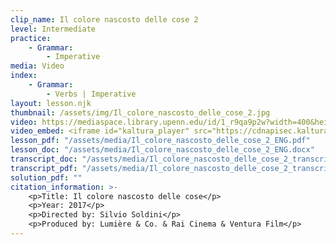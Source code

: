 ```yaml
---
clip_name: Il colore nascosto delle cose 2
level: Intermediate
practice: 
    - Grammar: 
        - Imperative
media: Video
index: 
    - Grammar: 
        - Verbs | Imperative
layout: lesson.njk
thumbnail: /assets/img/Il_colore_nascosto_delle_cose_2.jpg
video: https://mediaspace.library.upenn.edu/id/1_r9qa9p2w?width=400&height=285&playerId=52628472
video_embed: <iframe id="kaltura_player" src="https://cdnapisec.kaltura.com/p/1147242/sp/114724200/embedIframeJs/uiconf_id/9757771/partner_id/1147242?iframeembed=true&playerId=kaltura_player&entry_id=1_r9qa9p2w&flashvars[streamerType]=auto&amp;flashvars[localizationCode]=en&amp;flashvars[sideBarContainer.plugin]=true&amp;flashvars[sideBarContainer.position]=left&amp;flashvars[sideBarContainer.clickToClose]=true&amp;flashvars[chapters.plugin]=true&amp;flashvars[chapters.layout]=vertical&amp;flashvars[chapters.thumbnailRotator]=false&amp;flashvars[streamSelector.plugin]=true&amp;flashvars[EmbedPlayer.SpinnerTarget]=videoHolder&amp;flashvars[dualScreen.plugin]=true&amp;flashvars[Kaltura.addCrossoriginToIframe]=true&amp;&wid=1_84wcm42t" width="400" height="285" allowfullscreen webkitallowfullscreen mozAllowFullScreen allow="autoplay *; fullscreen *; encrypted-media *" sandbox="allow-downloads allow-forms allow-same-origin allow-scripts allow-top-navigation allow-pointer-lock allow-popups allow-modals allow-orientation-lock allow-popups-to-escape-sandbox allow-presentation allow-top-navigation-by-user-activation" frameborder="0" title="Il_colore_nascosto_delle_cose_2"></iframe>
lesson_pdf: "/assets/media/Il_colore_nascosto_delle_cose_2_ENG.pdf"
lesson_doc: "/assets/media/Il_colore_nascosto_delle_cose_2_ENG.docx"
transcript_doc: "/assets/media/Il_colore_nascosto_delle_cose_2_transcript_ENG.docx"
transcript_pdf: "/assets/media/Il_colore_nascosto_delle_cose_2_transcript_ENG.pdf"
solution_pdf: ""
citation_information: >- 
    <p>Title: Il colore nascosto delle cose</p>
    <p>Year: 2017</p>
    <p>Directed by: Silvio Soldini</p>
    <p>Produced by: Lumière & Co. & Rai Cinema & Ventura Film</p>
---
```

